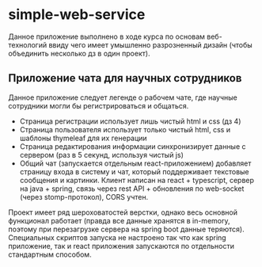 # simple-web-service
  
Данное приложение выполнено в ходе курса по основам веб-технологий ввиду чего имеет умышленно разрозненный дизайн (чтобы объединить несколько дз в один проект).

## Приложение чата для научных сотрудников

Данное приложение следует легенде о рабочем чате, где научные сотрудники могли бы регистрироваться и общаться. 

* Страница регистрации использует лишь чистый html и css (дз 4)
* Страница пользователя использует только чистый html, css и шаблоны thymeleaf для их генерации
* Страница редактирования информации синхронизирует данные с сервером (раз в 5 секунд, используя чистый js) 
* Общий чат (запускается отдельным react-приложением) добавляет страницу входа в систему и чат, который поддерживает текстовые сообщения и картинки. Клиент написан на react + typescript, сервер на java + spring, связь через rest API + обновления по web-socket (через stomp-протокол), CORS учтен.

Проект имеет ряд шероховатостей верстки, однако весь основной функционал работает (правда все данные хранятся в in-memory, поэтому при перезагрузке сервера на spring boot данные теряются). Специальных скриптов запуска не настроено так что как spring приложение, так и react приложения запускаются по отдельности стандартным способом.